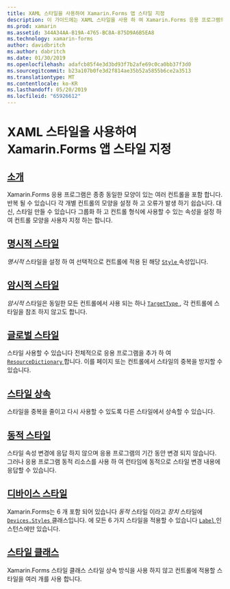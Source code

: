 ```yaml
---
title: XAML 스타일을 사용하여 Xamarin.Forms 앱 스타일 지정
description: 이 가이드에는 XAML 스타일을 사용 하 여 Xamarin.Forms 응용 프로그램의 모양을 사용자 지정 하는 방법을 설명 합니다.
ms.prod: xamarin
ms.assetid: 344A34AA-B19A-4765-BC8A-875D9A6B5EA8
ms.technology: xamarin-forms
author: davidbritch
ms.author: dabritch
ms.date: 01/30/2019
ms.openlocfilehash: adafcb85f4e3d3bd93f7b2afe69c0ca0bb37f3d0
ms.sourcegitcommit: b23a107b0fe3d2f814ae35b52a5855b6ce2a3513
ms.translationtype: MT
ms.contentlocale: ko-KR
ms.lasthandoff: 05/20/2019
ms.locfileid: "65926612"
---
```

# <a name="styling-xamarinforms-apps-using-xaml-styles"></a>XAML 스타일을 사용하여 Xamarin.Forms 앱 스타일 지정

## <a name="introductionintroductionmd"></a>[소개](introduction.md)

Xamarin.Forms 응용 프로그램은 종종 동일한 모양이 있는 여러 컨트롤을 포함 합니다. 반복 될 수 있습니다 각 개별 컨트롤의 모양을 설정 하 고 오류가 발생 하기 쉽습니다. 대신, 스타일 만들 수 있습니다 그룹화 하 고 컨트롤 형식에 사용할 수 있는 속성을 설정 하 여 컨트롤 모양을 사용자 지정 하는 합니다.

## <a name="explicit-stylesexplicitmd"></a>[명시적 스타일](explicit.md)

*명시적* 스타일을 설정 하 여 선택적으로 컨트롤에 적용 된 해당 [ `Style` ](xref:Xamarin.Forms.NavigableElement.Style) 속성입니다.

## <a name="implicit-stylesimplicitmd"></a>[암시적 스타일](implicit.md)

*암시적* 스타일은 동일한 모든 컨트롤에서 사용 되는 하나 [ `TargetType` ](xref:Xamarin.Forms.Style.TargetType), 각 컨트롤에 스타일을 참조 하지 않고도 합니다.

## <a name="global-stylesapplicationmd"></a>[글로벌 스타일](application.md)

스타일 사용할 수 있습니다 전체적으로 응용 프로그램을 추가 하 여 [ `ResourceDictionary` ](xref:Xamarin.Forms.ResourceDictionary)합니다. 이를 페이지 또는 컨트롤에서 스타일의 중복을 방지할 수 있습니다.

## <a name="style-inheritanceinheritancemd"></a>[스타일 상속](inheritance.md)

스타일을 중복을 줄이고 다시 사용할 수 있도록 다른 스타일에서 상속할 수 있습니다.

## <a name="dynamic-stylesdynamicmd"></a>[동적 스타일](dynamic.md)

스타일 속성 변경에 응답 하지 않으며 응용 프로그램의 기간 동안 변경 되지 않습니다. 그러나 응용 프로그램 동적 리소스를 사용 하 여 런타임에 동적으로 스타일 변경 내용에 응답할 수 있습니다.

## <a name="device-stylesdevicemd"></a>[디바이스 스타일](device.md)

Xamarin.Forms는 6 개 포함 되어 있습니다 *동적* 스타일 이라고 *장치* 스타일에 [ `Devices.Styles` ](xref:Xamarin.Forms.Device.Styles) 클래스입니다. 에 모든 6 가지 스타일을 적용할 수 있습니다 [ `Label` ](xref:Xamarin.Forms.Label) 인스턴스에만 있습니다.

## <a name="style-classesstyle-classmd"></a>[스타일 클래스](style-class.md)

Xamarin.Forms 스타일 클래스 스타일 상속 방식을 사용 하지 않고 컨트롤에 적용할 스타일을 여러 개를 사용 합니다.
